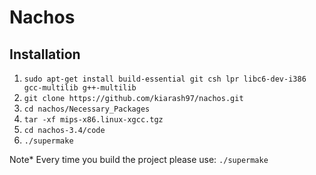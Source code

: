 # Nachos

## Installation

1) `sudo apt-get install build-essential git csh lpr libc6-dev-i386 gcc-multilib g++-multilib` </br>
2) `git clone https://github.com/kiarash97/nachos.git` </br>
3) `cd nachos/Necessary_Packages` </br>
4) `tar -xf mips-x86.linux-xgcc.tgz`</br>
5) `cd nachos-3.4/code`</br>
6) `./supermake` </br>

Note* Every time you build the project please use: `./supermake` </br>

